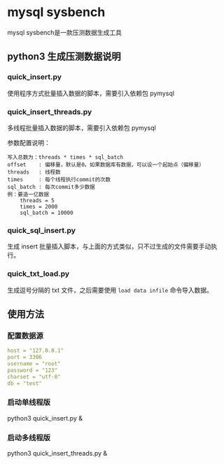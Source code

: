 # mysql sysbench
mysql sysbench是一款压测数据生成工具

## python3 生成压测数据说明
### quick_insert.py

使用程序方式批量插入数据的脚本，需要引入依赖包 pymysql

### quick_insert_threads.py

多线程批量插入数据的脚本，需要引入依赖包 pymysql

参数配置说明：

```
写入总数为：threads * times * sql_batch
offset    : 偏移量，默认是0。如果数据库有数据，可以设一个起始点（偏移量）
threads   : 线程数
times     : 每个线程执行commit的次数
sql_batch : 每次commit多少数据
例：要造一亿数据
    threads = 5
    times = 2000
    sql_batch = 10000
```

### quick_sql_insert.py

生成 insert 批量插入脚本，与上面的方式类似，只不过生成的文件需要手动执行。

### quick_txt_load.py

生成逗号分隔的 txt 文件，之后需要使用 `load data infile` 命令导入数据。


## 使用方法
### 配置数据源

```yaml
host = "127.0.0.1"
port = 3306
username = "root"
password = "123"
charset = "utf-8"
db = "test"
```
### 启动单线程版

python3 quick_insert.py &

### 启动多线程版

python3 quick_insert_threads.py &